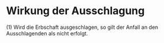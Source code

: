 # Wirkung der Ausschlagung

(1) Wird die Erbschaft ausgeschlagen, so gilt der Anfall an den Ausschlagenden als nicht erfolgt.
